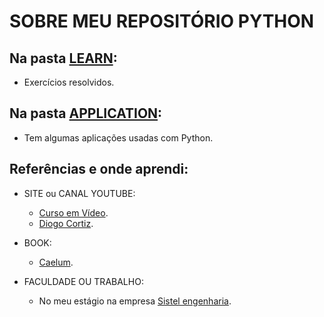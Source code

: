 # SOBRE MEU REPOSITÓRIO PYTHON
 
## Na pasta [LEARN](https://github.com/Mendes1302/Python-Learning/tree/master/Learn):
* Exercícios resolvidos.
 
## Na pasta [APPLICATION](https://github.com/Mendes1302/Python-Learning/tree/master/Application):
* Tem algumas aplicações usadas com Python.
  
## Referências e onde aprendi:
* SITE ou CANAL YOUTUBE:
	* [Curso em Vídeo](https://www.youtube.com/watch?v=nIHq1MtJaKs&list=PLHz_AreHm4dm6wYOIW20Nyg12TAjmMGT-).
	* [Diogo Cortiz](https://www.youtube.com/c/DiogoCortiz).
	
* BOOK:
	* [Caelum](https://www.caelum.com.br/apostila/apostila-python-orientacao-a-objetos.pdf).

* FACULDADE OU TRABALHO:
	* No meu estágio na empresa [Sistel engenharia](https://sistelengenharia.com.br/).
			
		
  
